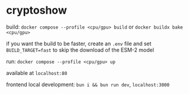 # cryptoshow

build: `docker compose --profile <cpu/gpu> build` or `docker buildx bake <cpu/gpu>`

if you want the build to be faster, create an `.env` file and set `BUILD_TARGET=fast` to skip the download of the ESM-2 model

run: `docker compose --profile <cpu/gpu> up`

available at `localhost:80`

frontend local development: `bun i && bun run dev`, `localhost:3000`
